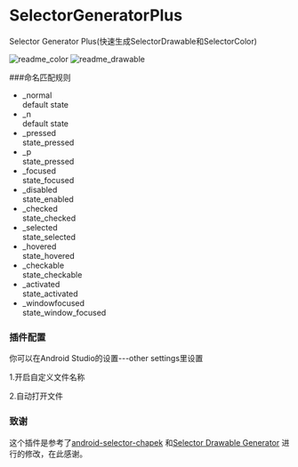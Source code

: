 # SelectorGeneratorPlus
Selector Generator Plus(快速生成SelectorDrawable和SelectorColor)

![readme_color](https://github.com/skibug/SelectorGeneratorPlus/blob/master/img/readme_color.png)
![readme_drawable](https://github.com/skibug/SelectorGeneratorPlus/blob/master/img/readme_drawable.png)


###命名匹配规则
* _normal           
default state
* _n                
default state
* _pressed          
state_pressed
* _p                
state_pressed
* _focused          
state_focused
* _disabled         
state_enabled
* _checked          
state_checked
* _selected         
state_selected
* _hovered          
state_hovered
* _checkable        
state_checkable
* _activated        
state_activated
* _windowfocused    
state_window_focused



### 插件配置
你可以在Android Studio的设置---other settings里设置

1.开启自定义文件名称

2.自动打开文件


### 致谢
这个插件是参考了[android-selector-chapek](https://github.com/inmite/android-selector-chapek)
和[Selector Drawable Generator](https://plugins.jetbrains.com/plugin/8153?pr=androidstudio)
进行的修改，在此感谢。
